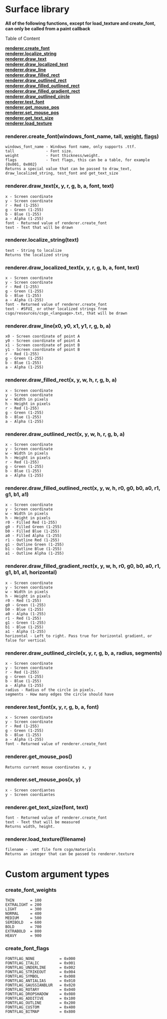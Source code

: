 # Surface library
**All of the following functions, except for load_texture and create_font, can only be called from a paint callback**

Table of Content

[**renderer.create_font**](https://github.com/Aviarita/surface#renderercreate_fontwindows_font_name-tall-weight-flags)<br>
[**renderer.localize_string**](https://github.com/Aviarita/surface#rendererlocalize_stringtext)<br>
[**renderer.draw_text**](https://github.com/Aviarita/surface#rendererdraw_textx-y-r-g-b-a-font-text)<br>
[**renderer.draw_localized_text**](https://github.com/Aviarita/surface#rendererdraw_localized_textx-y-r-g-b-a-font-text)<br>
[**renderer.draw_line**](https://github.com/Aviarita/surface#rendererdraw_linex0-y0-x1-y1-r-g-b-a)<br>
[**renderer.draw_filled_rect**](https://github.com/Aviarita/surface#rendererdraw_filled_rectx-y-w-h-r-g-b-a)<br>
[**renderer.draw_outlined_rect**](https://github.com/Aviarita/surface#rendererdraw_outlined_rectx-y-w-h-r-g-b-a)<br>
[**renderer.draw_filled_outlined_rect**](https://github.com/Aviarita/surface#rendererdraw_filled_outlined_rectx-y-w-h-r0-g0-b0-a0-r1-g1-b1-a1)<br>
[**renderer.draw_filled_gradient_rect**](https://github.com/Aviarita/surface#rendererdraw_filled_gradient_rectx-y-w-h-r0-g0-b0-a0-r1-g1-b1-a1-horizontal)<br>
[**renderer.draw_outlined_circle**](https://github.com/Aviarita/surface#rendererdraw_outlined_circlex-y-r-g-b-a-radius-segments)<br>
[**renderer.test_font**](https://github.com/Aviarita/surface#renderertest_fontx-y-r-g-b-a-font)<br>
[**renderer.get_mouse_pos**](https://github.com/Aviarita/surface#rendererget_mouse_pos)<br>
[**renderer.set_mouse_pos**](https://github.com/Aviarita/surface#rendererset_mouse_posx-y)<br>
[**renderer.get_text_size**](https://github.com/Aviarita/surface#rendererget_text_sizefont-text)<br>
[**renderer.load_texture**](https://github.com/Aviarita/surface#rendererload_texturefilename)<br>

### renderer.create_font(windows_font_name, tall, [weight](https://github.com/Aviarita/surface/blob/master/README.md#create_font_weights), [flags](https://github.com/Aviarita/surface/blob/master/README.md#create_font_flags))
    windows_font_name - Windows font name, only supports .ttf.
    tall              - Font size.
    weight            - Font thickness/weight.
    flags             - Text flags, this can be a table, for example {0x001, 0x002}
    Returns a special value that can be passed to draw_text, draw_localized_string, test_font and get_text_size
    
### renderer.draw_text(x, y, r, g, b, a, font, text)
    x - Screen coordinate
    y - Screen coordinate
    r - Red (1-255)
    g - Green (1-255)
    b - Blue (1-255)
    a - Alpha (1-255)
    font - Returned value of renderer.create_font
    text - Text that will be drawn
    
### renderer.localize_string(text)
    text - String to localize
    Returns the localized string
    
### renderer.draw_localized_text(x, y, r, g, b, a, font, text)
    x - Screen coordinate
    y - Screen coordinate
    r - Red (1-255)
    g - Green (1-255)
    b - Blue (1-255)
    a - Alpha (1-255)
    font - Returned value of renderer.create_font
    text - #SFUI_ or other localized strings from csgo/resources/csgo_<language>.txt, that will be drawn
    
### renderer.draw_line(x0, y0, x1, y1, r, g, b, a)
    x0 - Screen coordinate of point A
    y0 - Screen coordinate of point A
    x1 - Screen coordinate of point B
    y1 - Screen coordinate of point B
    r - Red (1-255)
    g - Green (1-255)
    b - Blue (1-255)
    a - Alpha (1-255)

### renderer.draw_filled_rect(x, y, w, h, r, g, b, a)
    x - Screen coordinate
    y - Screen coordinate
    w - Width in pixels
    h - Height in pixels
    r - Red (1-255)
    g - Green (1-255)
    b - Blue (1-255)
    a - Alpha (1-255)
    

### renderer.draw_outlined_rect(x, y, w, h, r, g, b, a)
    x - Screen coordinate
    y - Screen coordinate
    w - Width in pixels
    h - Height in pixels
    r - Red (1-255)
    g - Green (1-255)
    b - Blue (1-255)
    a - Alpha (1-255)
    
### renderer.draw_filled_outlined_rect(x, y, w, h, r0, g0, b0, a0, r1, g1, b1, a1)
    x - Screen coordinate
    y - Screen coordinate
    w - Width in pixels
    h - Height in pixels
    r0 - Filled Red (1-255)
    g0 - Filled Green (1-255)
    b0 - Filled Blue (1-255)
    a0 - Filled Alpha (1-255)
    r1 - Outline Red (1-255)
    g1 - Outline Green (1-255)
    b1 - Outline Blue (1-255)
    a1 - Outline Alpha (1-255)
    
### renderer.draw_filled_gradient_rect(x, y, w, h, r0, g0, b0, a0, r1, g1, b1, a1, horizontal)
    x - Screen coordinate
    y - Screen coordinate
    w - Width in pixels
    h - Height in pixels
    r0 - Red (1-255)
    g0 - Green (1-255)
    b0 - Blue (1-255)
    a0 - Alpha (1-255)
    r1 - Red (1-255)
    g1 - Green (1-255)
    b1 - Blue (1-255)
    a1 - Alpha (1-255)
    horizontal - Left to right. Pass true for horizontal gradient, or false for vertical
    
### renderer.draw_outlined_circle(x, y, r, g, b, a, radius, segments)
    x - Screen coordinate
    y - Screen coordinate
    r - Red (1-255)
    g - Green (1-255)
    b - Blue (1-255)
    a - Alpha (1-255)
    radius - Radius of the circle in pixels.
    segments - How many edges the circle should have
    
### renderer.test_font(x, y, r, g, b, a, font)
    x - Screen coordinate
    y - Screen coordinate
    r - Red (1-255)
    g - Green (1-255)
    b - Blue (1-255)
    a - Alpha (1-255)
    font - Returned value of renderer.create_font
    

### renderer.get_mouse_pos()
    Returns current mosue coordinates x, y
    
### renderer.set_mouse_pos(x, y)
    x - Screen coordiantes
    y - Screen coordiantes
    
### renderer.get_text_size(font, text)
    font - Returned value of renderer.create_font
    text - Text that will be measured
    Returns width, height.
    
### renderer.load_texture(filename)
    filename - .vmt file form csgo/materials
    Returns an integer that can be passed to renderer.texture
    
# Custom argument types
    
### create_font_weights
    THIN       = 100
    EXTRALIGHT = 200
    LIGHT      = 300
    NORMAL     = 400
    MEDIUM     = 500
    SEMIBOLD   = 600
    BOLD       = 700
    EXTRABOLD  = 800
    HEAVY      = 900
    
### create_font_flags 
    FONTFLAG_NONE           = 0x000
    FONTFLAG_ITALIC         = 0x001
    FONTFLAG_UNDERLINE      = 0x002
    FONTFLAG_STRIKEOUT      = 0x004
    FONTFLAG_SYMBOL         = 0x008
    FONTFLAG_ANTIALIAS      = 0x010
    FONTFLAG_GAUSSIANBLUR   = 0x020
    FONTFLAG_ROTARY         = 0x040
    FONTFLAG_DROPSHADOW     = 0x080
    FONTFLAG_ADDITIVE       = 0x100
    FONTFLAG_OUTLINE        = 0x200
    FONTFLAG_CUSTOM         = 0x400
    FONTFLAG_BITMAP         = 0x800
